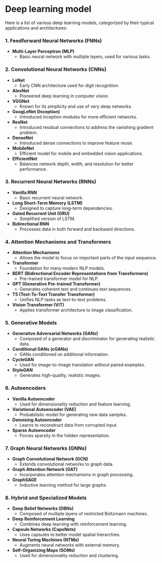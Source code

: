 # Deep learning model

Here is a list of various deep learning models, categorized by their typical applications and architectures:

### 1. **Feedforward Neural Networks (FNNs)**
- **Multi-Layer Perceptron (MLP)**
  - Basic neural network with multiple layers, used for various tasks.

### 2. **Convolutional Neural Networks (CNNs)**
- **LeNet**
  - Early CNN architecture used for digit recognition.
- **AlexNet**
  - Pioneered deep learning in computer vision.
- **VGGNet**
  - Known for its simplicity and use of very deep networks.
- **GoogLeNet (Inception)**
  - Introduced inception modules for more efficient networks.
- **ResNet**
  - Introduced residual connections to address the vanishing gradient problem.
- **DenseNet**
  - Introduced dense connections to improve feature reuse.
- **MobileNet**
  - Efficient model for mobile and embedded vision applications.
- **EfficientNet**
  - Balances network depth, width, and resolution for better performance.

### 3. **Recurrent Neural Networks (RNNs)**
- **Vanilla RNN**
  - Basic recurrent neural network.
- **Long Short-Term Memory (LSTM)**
  - Designed to capture long-term dependencies.
- **Gated Recurrent Unit (GRU)**
  - Simplified version of LSTM.
- **Bidirectional RNN**
  - Processes data in both forward and backward directions.

### 4. **Attention Mechanisms and Transformers**
- **Attention Mechanisms**
  - Allows the model to focus on important parts of the input sequence.
- **Transformer**
  - Foundation for many modern NLP models.
- **BERT (Bidirectional Encoder Representations from Transformers)**
  - Pre-trained transformer model for NLP.
- **GPT (Generative Pre-trained Transformer)**
  - Generates coherent text and continues text sequences.
- **T5 (Text-To-Text Transfer Transformer)**
  - Unifies NLP tasks as text-to-text problems.
- **Vision Transformer (ViT)**
  - Applies transformer architecture to image classification.

### 5. **Generative Models**
- **Generative Adversarial Networks (GANs)**
  - Composed of a generator and discriminator for generating realistic data.
- **Conditional GANs (cGANs)**
  - GANs conditioned on additional information.
- **CycleGAN**
  - Used for image-to-image translation without paired examples.
- **StyleGAN**
  - Generates high-quality, realistic images.

### 6. **Autoencoders**
- **Vanilla Autoencoder**
  - Used for dimensionality reduction and feature learning.
- **Variational Autoencoder (VAE)**
  - Probabilistic model for generating new data samples.
- **Denoising Autoencoder**
  - Learns to reconstruct data from corrupted input.
- **Sparse Autoencoder**
  - Forces sparsity in the hidden representation.

### 7. **Graph Neural Networks (GNNs)**
- **Graph Convolutional Network (GCN)**
  - Extends convolutional networks to graph data.
- **Graph Attention Network (GAT)**
  - Incorporates attention mechanisms in graph processing.
- **GraphSAGE**
  - Inductive learning method for large graphs.

### 8. **Hybrid and Specialized Models**
- **Deep Belief Networks (DBNs)**
  - Composed of multiple layers of restricted Boltzmann machines.
- **Deep Reinforcement Learning**
  - Combines deep learning with reinforcement learning.
- **Capsule Networks (CapsNets)**
  - Uses capsules to better model spatial hierarchies.
- **Neural Turing Machines (NTMs)**
  - Augments neural networks with external memory.
- **Self-Organizing Maps (SOMs)**
  - Used for dimensionality reduction and clustering.
